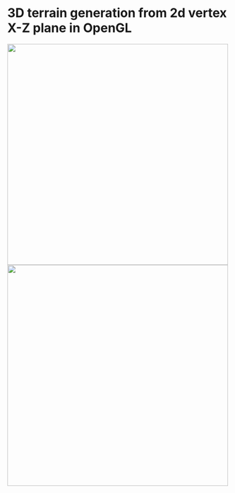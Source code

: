 <h1>3D terrain generation from 2d vertex X-Z plane in OpenGL</h1>
<img src="https://media1.giphy.com/media/0AD2CZxhakhnd7BdRb/giphy.gif?cid=790b7611b1240d670dfc75dce6473fafa0eaee7af09df84b&rid=giphy.gif&ct=g" width=500 height=500>

<img src="https://media2.giphy.com/media/4y5XIMwD2Mpx4F2wgu/giphy.gif?cid=790b76115086453de887a96910cf3e18a9bc84ca10b2c322&rid=giphy.gif&ct=g" width=500 height=500>
